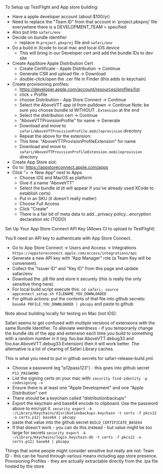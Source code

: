 To Setup up TestFlight and App store building:

- Have a apple developer account (about $100/yr)
- Need to replace the "Team ID" from that account in 'project.pbxproj' file everywhere
  there is a DEVELOPMENT_TEAM = specified
- Also put into `safari/env`
- Decide on bundle identifier
  - replace in `project.pbxproj` file and `safari/env`
- Do a build in Xcode to local mac and local iOS device
  - This will bring in our Developer cert and add the bundle IDs to dev site
- Create AppStore Apple Distribution Cert
  - Create Certificate - Apple Distribution -> Continue
  - Generate CSR and upload file -> Download
  - double-click/open the .cer file in Finder (this adds to keychain)
- Create provisioning profiles:
  - https://developer.apple.com/account/resources/profiles/list
  - click + Profile
  - choose Distribution - App Store Connect -> Continue
  - Select the AboveVTT app id from pulldown -> Continue
     Note: be sure you choose bundle id WITHOUT `.Extension` at the end
  - Select the distribution cert -> Continue
  - "AboveVTTProvisionProfile" for name -> Generate
  - Download and move to `safari/AboveVTTProvisionProfile.mobileprovision` directory
  - Repeat the above for the extension:
  - This time: "AboveVTTProvisionProfileExtension" for name
  - Download and move to `safari/AboveVTTProvisionProfileExtension.mobileprovision` directory  
- Create App Store slot:
- Go to: https://appstoreconnect.apple.com/apps
- Click "+ -> New App" next to Apps
  - Choose iOS and MacOS as platform
  - Give it a name "AboveVTT"
  - Select the bundle id (it will appear if you've already used XCode to establish certs)
  - Put in an SKU (it doesn't really matter)
  - Choose Full Access
  - Click "Create"
  - There is a fair bit of meta data to add...privacy policy...encryption declaration etc
  (TODO)
  
Set Up Your App Store Connect API Key (Allows CI to upload to TestFlight)

You’ll need an API key to authenticate with App Store Connect.
 - Go to App Store Connect → Users and Access → Integrations
     `https://appstoreconnect.apple.com/access/integrations/api`
 - Generate a new API key with “App Manager” role (a Team Key will be convenient).
 - Collect the "Issuer ID" and "Key ID" from this page and update safari/env
 - Download the .p8 file and store it securely (this is really the only sensitive thing here).
 - For local build script execute this:
     `cd safari; source appconnect_setup.sh FILENAME_YOU_DOWNLOADED`
 - For github actions: put the contents of that file into github secrets:
     `base64 P8FILE_YOU_DOWNLOADED | pbcopy` and paste to github
        
Note about building locally for testing on Mac (not iOS):

Safari seems to get confused with multiple versions of extensions with
the same Bundle Identifier.  To alleviate weirdness - if you temporarily change
the bundle ids of the app and extension each time you build to
something with a random number in it (eg.  foo.bar.AboveVTT.debug33
and foo.bar.AboveVTT.debug33.Extension) then it will work better.  The
alternative is a lot of clearing of Safari Library caches.

This is what you need to put in github secrets for safari-release-build.yml.
 - Choose a password (eg "p12pass123") - this goes into github secret `P12_PASSWORD`
 - List the signing certs on your mac with:
     `security find-identity -p codesigning -v`
 - Ensure there is at least one "Apple Development" and one "Apple Distribution" cert
 - There should be a keychain called "distributionbackups"
 - Export the keychain and base64 encode to clipboard.  Use the password above to encrypt it.
   `security export -k ~/Library/Keychains/disributionbackups.keychain -t certs -f pkcs12 -o certs.p12| base64 | pbcopy`
 - paste that value into the github secret `BUILD_CERTIFICATE_BASE64`
 - If that doesn't work - you can do this instead - but value might be too large for secrets
   `security export -k ~/Library/Keychains/login.keychain-db -t certs -f pkcs12 -o certs.p12| base64 | pbcopy`

Things that some people might consider sensitive but really are not:
  Team ID - this can be found through various means including app store presence.
  Provisioning Profiles - they are actually extractable directly from the .ipa file hosted by the store
  
   
